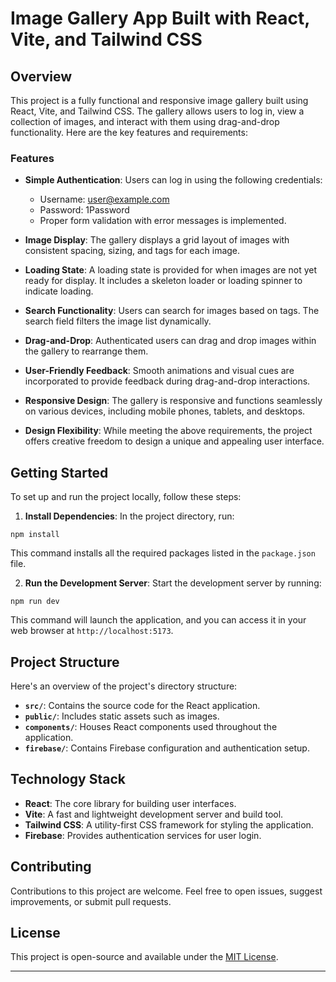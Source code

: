 # Image Gallery App Built with React, Vite, and Tailwind CSS

## Overview

This project is a fully functional and responsive image gallery built using React, Vite, and Tailwind CSS. The gallery allows users to log in, view a collection of images, and interact with them using drag-and-drop functionality. Here are the key features and requirements:

### Features

- **Simple Authentication**: Users can log in using the following credentials:
  - Username: user@example.com
  - Password: 1Password
  - Proper form validation with error messages is implemented.

- **Image Display**: The gallery displays a grid layout of images with consistent spacing, sizing, and tags for each image.

- **Loading State**: A loading state is provided for when images are not yet ready for display. It includes a skeleton loader or loading spinner to indicate loading.

- **Search Functionality**: Users can search for images based on tags. The search field filters the image list dynamically.

- **Drag-and-Drop**: Authenticated users can drag and drop images within the gallery to rearrange them.

- **User-Friendly Feedback**: Smooth animations and visual cues are incorporated to provide feedback during drag-and-drop interactions.

- **Responsive Design**: The gallery is responsive and functions seamlessly on various devices, including mobile phones, tablets, and desktops.

- **Design Flexibility**: While meeting the above requirements, the project offers creative freedom to design a unique and appealing user interface.

## Getting Started

To set up and run the project locally, follow these steps:

1. **Install Dependencies**: In the project directory, run:

````
npm install
````

This command installs all the required packages listed in the `package.json` file.

2. **Run the Development Server**: Start the development server by running:

```
npm run dev
```
This command will launch the application, and you can access it in your web browser at `http://localhost:5173`.

## Project Structure

Here's an overview of the project's directory structure:

- **`src/`**: Contains the source code for the React application.
- **`public/`**: Includes static assets such as images.
- **`components/`**: Houses React components used throughout the application.
- **`firebase/`**: Contains Firebase configuration and authentication setup.

## Technology Stack

- **React**: The core library for building user interfaces.
- **Vite**: A fast and lightweight development server and build tool.
- **Tailwind CSS**: A utility-first CSS framework for styling the application.
- **Firebase**: Provides authentication services for user login.

## Contributing

Contributions to this project are welcome. Feel free to open issues, suggest improvements, or submit pull requests.

## License

This project is open-source and available under the [MIT License](LICENSE).

---


